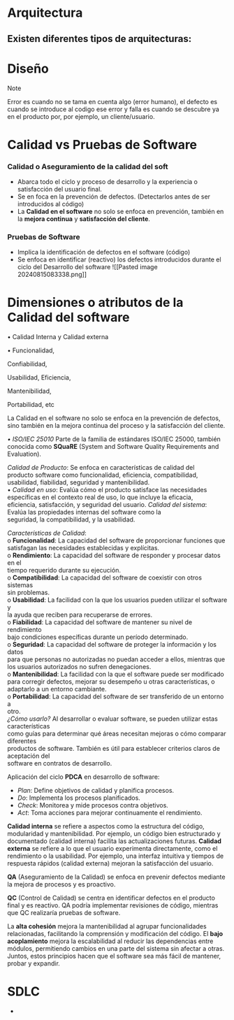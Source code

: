 # Arquitectura
Existen diferentes tipos de arquitecturas:
- 
# Diseño

>[!note] 
>Error es cuando no se tama en cuenta algo (error humano), el defecto es cuando se introduce al codigo ese error y falla es cuando se descubre ya en el producto por, por ejemplo, un cliente/usuario.

# Calidad vs Pruebas de Software
### Calidad o Aseguramiento de la calidad del soft
- Abarca todo el ciclo y proceso de desarrollo y la experiencia o satisfacción del usuario final.
- Se en foca en la prevención de defectos. (Detectarlos antes de ser introducidos al código)
- La **Calidad en el software** no solo se enfoca en prevención, también en la **mejora continua** y **satisfacción del cliente**.
### Pruebas de Software
- Implica la identificación de defectos en el software (código)
- Se enfoca en identificar (reactivo) los defectos introducidos durante el ciclo del Desarrollo del software
![[Pasted image 20240815083338.png]]
# Dimensiones o atributos de la Calidad del software
• Calidad Interna y Calidad externa

• Funcionalidad,

Confiabilidad,

Usabilidad, Eficiencia,

Mantenibilidad,

Portabilidad, etc

La Calidad en el software no solo se enfoca en la prevención de defectos, sino
también en la mejora continua del proceso y
la satisfacción del cliente.

*• ISO/IEC 25010*
Parte de la familia de estándares ISO/IEC 25000, también
conocida como **SQuaRE** (System and Software Quality Requirements and Evaluation).

*Calidad de Producto*: Se enfoca en características de calidad del  
producto software como funcionalidad, eficiencia, compatibilidad,  
usabilidad, fiabilidad, seguridad y mantenibilidad.  
• *Calidad en uso*: Evalúa cómo el producto satisface las necesidades  
específicas en el contexto real de uso, lo que incluye la eficacia,  
eficiencia, satisfacción, y seguridad del usuario.
*Calidad del sistema*: Evalúa las propiedades internas del software como la  
seguridad, la compatibilidad, y la usabilidad.

*Características de Calidad*:  
o **Funcionalidad**: La capacidad del software de proporcionar funciones que  
satisfagan las necesidades establecidas y explícitas.  
o **Rendimiento**: La capacidad del software de responder y procesar datos en el  
tiempo requerido durante su ejecución.  
o **Compatibilidad**: La capacidad del software de coexistir con otros sistemas  
sin problemas.  
o **Usabilidad**: La facilidad con la que los usuarios pueden utilizar el software y  
la ayuda que reciben para recuperarse de errores.  
o **Fiabilidad**: La capacidad del software de mantener su nivel de rendimiento  
bajo condiciones específicas durante un período determinado.  
o **Seguridad**: La capacidad del software de proteger la información y los datos  
para que personas no autorizadas no puedan acceder a ellos, mientras que  
los usuarios autorizados no sufren denegaciones.  
o **Mantenibilidad**: La facilidad con la que el software puede ser modificado  
para corregir defectos, mejorar su desempeño u otras características, o  
adaptarlo a un entorno cambiante.  
o **Portabilidad**: La capacidad del software de ser transferido de un entorno a  
otro.  
*¿Cómo usarlo?* Al desarrollar o evaluar software, se pueden utilizar estas características  
como guías para determinar qué áreas necesitan mejoras o cómo comparar diferentes  
productos de software. También es útil para establecer criterios claros de aceptación del  
software en contratos de desarrollo.

Aplicación del ciclo **PDCA** en desarrollo de software:

- *Plan*: Define objetivos de calidad y planifica procesos.
- *Do*: Implementa los procesos planificados.
- *Check*: Monitorea y mide procesos contra objetivos.
- *Act*: Toma acciones para mejorar continuamente el rendimiento.

**Calidad interna** se refiere a aspectos como la estructura del código, modularidad y mantenibilidad. Por ejemplo, un código bien estructurado y documentado (calidad interna) facilita las actualizaciones futuras.
**Calidad externa** se refiere a lo que el usuario experimenta directamente, como el rendimiento o la usabilidad. Por ejemplo, una interfaz intuitiva y tiempos de respuesta rápidos (calidad externa) mejoran la satisfacción del usuario.

**QA** (Aseguramiento de la Calidad) se enfoca en prevenir defectos mediante la mejora de procesos y es proactivo. 

**QC** (Control de Calidad) se centra en identificar defectos en el producto final y es reactivo. QA podría implementar revisiones de código, mientras que QC realizaría pruebas de software.

La **alta cohesión** mejora la mantenibilidad al agrupar funcionalidades relacionadas, facilitando la comprensión y modificación del código. El **bajo acoplamiento** mejora la escalabilidad al reducir las dependencias entre módulos, permitiendo cambios en una parte del sistema sin afectar a otras. Juntos, estos principios hacen que el software sea más fácil de mantener, probar y expandir.

# SDLC
- 